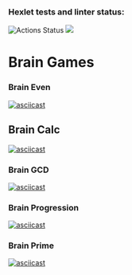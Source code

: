 ### Hexlet tests and linter status:
![Actions Status](https://github.com/antonsmolko/frontend-project-lvl1/workflows/hexlet-check/badge.svg)
<a href="https://codeclimate.com/github/codeclimate/codeclimate/maintainability"><img src="https://api.codeclimate.com/v1/badges/a99a88d28ad37a79dbf6/maintainability" /></a>

# Brain Games

### Brain Even
[![asciicast](https://asciinema.org/a/jhtvcZ7RnVTxFoF20G1hA3sEa.svg)](https://asciinema.org/a/jhtvcZ7RnVTxFoF20G1hA3sEa)

## Brain Calc
[![asciicast](https://asciinema.org/a/ld9ISQvKkIVFQ6h6Z4x15zglG.svg)](https://asciinema.org/a/ld9ISQvKkIVFQ6h6Z4x15zglG)

### Brain GCD
[![asciicast](https://asciinema.org/a/FHOjoCvYciSfQ1CerLqwGtoJY.svg)](https://asciinema.org/a/FHOjoCvYciSfQ1CerLqwGtoJY)

### Brain Progression
[![asciicast](https://asciinema.org/a/vytTyZRHd8BRSzErtFhJpZAH9.svg)](https://asciinema.org/a/vytTyZRHd8BRSzErtFhJpZAH9)

### Brain Prime
[![asciicast](https://asciinema.org/a/HX6rSqXUaJmh4YXtdQHC6Q8il.svg)](https://asciinema.org/a/HX6rSqXUaJmh4YXtdQHC6Q8il)